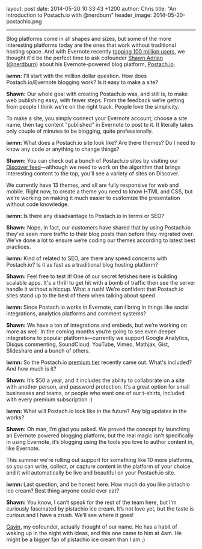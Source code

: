 layout: post
date: 2014-05-20 10:33:43 +1200
author: Chris
title: "An introduction to Postach.io with @nerdburn"
header_image: 2014-05-20-postachio.png

----

<!-- excerpt -->

Blog platforms come in all shapes and sizes, but some of the more interesting platforms today are the ones that work without traditional hosting space. And with Evernote recently [topping 100 million users](http://blog.evernote.com/blog/2014/05/13/evernote-reaches-100-million-users/), we thought it'd be the perfect time to ask cofounder [Shawn Adrian](http://nerdburn.com/) ([@nerdburn](https://twitter.com/nerdburn)) about his Evernote-powered blog platform, [Postach.io](https://iwantmyname.com/services/blog-hosting/postachio).

<!-- /excerpt -->

**iwmn:** I'll start with the million dollar question. How does Postach.io/Evernote blogging work? Is it easy to make a site?

**Shawn:** Our whole goal with creating Postach.io was, and still is, to make web publishing easy, with fewer steps. From the feedback we’re getting from people I think we’re on the right track. People love the simplicity.

To make a site, you simply connect your Evernote account, choose a site name, then tag content “published” in Evernote to post to it. It literally takes only couple of minutes to be blogging, quite professionally.

**iwmn:** What does a Postach.io site look like? Are there themes? Do I need to know any code or anything to change things?

**Shawn:** You can check out a bunch of Postach.io sites by visiting our [Discover feed](http://postach.io/discover)—although we need to work on the algorithm that brings interesting content to the top, you’ll see a variety of sites on Discover.

We currently have 13 themes, and all are fully responsive for web and mobile. Right now, to create a theme you need to know HTML and CSS, but we’re working on making it much easier to customize the presentation without code knowledge.

**iwmn:** Is there any disadvantage to Postach.io in terms or SEO?

**Shawn:** Nope, in fact, our customers have shared that by using Postach.io they’ve seen more traffic to their blog posts than before they migrated over. We’ve done a lot to ensure we’re coding our themes according to latest best practices.

**iwmn:** Kind of related to SEO, are there any speed concerns with Postach.io? Is it as fast as a traditional blog hosting platform?

**Shawn:** Feel free to test it! One of our secret fetishes here is building scalable apps. It's a thrill to get hit with a bomb of traffic then see the server handle it without a hiccup. What a rush! We’re confident that Postach.io sites stand up to the best of them when talking about speed.

**iwmn:** Since Postach.io works in Evernote, can I bring in things like social integrations, analytics platforms and comment systems?

**Shawn:** We have a ton of integrations and embeds, but we’re working on more as well. In the coming months you’re going to see even deeper integrations to popular platforms—currently we support Google Analytics, Disqus commenting, SoundCloud, YouTube, Vimeo, Mathjax, Gist, Slideshare and a bunch of others.

**iwmn:**  So the Postach.io [premium tier](http://blog.postach.io/postach-io-premium-announcement) recently came out. What's included? And how much is it?

**Shawn:** It’s $50 a year, and it includes the ability to collaborate on a site with another person, and password protection. It’s a great option for small businesses and teams, or people who want one of our t-shirts, included with every premium subscription :) 

**iwmn:**  What will Postach.io look like in the future? Any big updates in the works?

**Shawn:** Oh man, I’m glad you asked. We proved the concept by launching an Evernote powered blogging platform, but the real magic isn’t specifically in using Evernote, it’s blogging using the tools you love to author content in, like Evernote. 

This summer we’re rolling out support for something like 10 more platforms, so you can write, collect, or capture content in the platform of your choice and it will automatically be live and beautiful on your Postach.io site.

**iwmn:**  Last question, and be honest here. How much do you like pistachio ice cream? Best thing anyone could ever eat?

**Shawn:** You know, I can’t speak for the rest of the team here, but I’m curiously fascinated by pistachio ice cream. It’s not love yet, but the taste is curious and I have a crush. We’ll see where it goes! 

[Gavin](https://twitter.com/geekforbrains), my cofounder, actually thought of our name. He has a habit of waking up in the night with ideas, and this one came to him at 4am. He might be a bigger fan of pistachio ice cream than I am ;)
